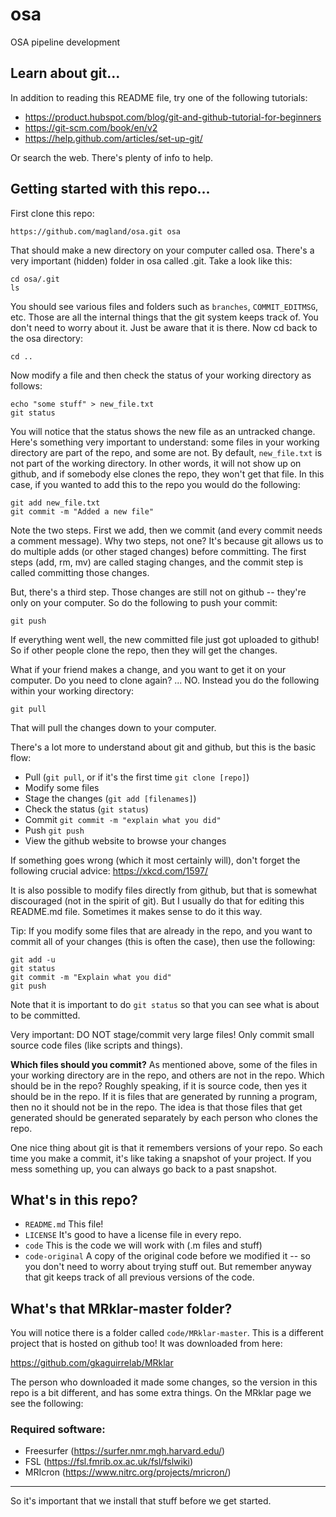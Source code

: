 # osa
OSA pipeline development

## Learn about git...

In addition to reading this README file, try one of the following tutorials:

* https://product.hubspot.com/blog/git-and-github-tutorial-for-beginners
* https://git-scm.com/book/en/v2
* https://help.github.com/articles/set-up-git/

Or search the web. There's plenty of info to help.

## Getting started with this repo...

First clone this repo:

```
https://github.com/magland/osa.git osa
```

That should make a new directory on your computer called osa. There's a very important (hidden) folder in osa called .git. Take a look like this:

```
cd osa/.git
ls
```

You should see various files and folders such as `branches`, `COMMIT_EDITMSG`, etc. Those are all the internal things that the git system keeps track of. You don't need to worry about it. Just be aware that it is there. Now cd back to the osa directory:

```
cd ..
```

Now modify a file and then check the status of your working directory as follows:

```
echo "some stuff" > new_file.txt
git status
```

You will notice that the status shows the new file as an untracked change. Here's something very important to understand: some files in your working directory are part of the repo, and some are not. By default, `new_file.txt` is not part of the working directory. In other words, it will not show up on github, and if somebody else clones the repo, they won't get that file. In this case, if you wanted to add this to the repo you would do the following:

```
git add new_file.txt
git commit -m "Added a new file"
```

Note the two steps. First we add, then we commit (and every commit needs a comment message). Why two steps, not one? It's because git allows us to do multiple adds (or other staged changes) before committing. The first steps (add, rm, mv) are called staging changes, and the commit step is called committing those changes.

But, there's a third step. Those changes are still not on github -- they're only on your computer. So do the following to push your commit:

```
git push
```

If everything went well, the new committed file just got uploaded to github! So if other people clone the repo, then they will get the changes.

What if your friend makes a change, and you want to get it on your computer. Do you need to clone again? ... NO. Instead you do the following within your working directory:

```
git pull
```

That will pull the changes down to your computer.

There's a lot more to understand about git and github, but this is the basic flow:

* Pull (`git pull`, or if it's the first time `git clone [repo]`)
* Modify some files
* Stage the changes (`git add [filenames]`)
* Check the status (`git status`)
* Commit `git commit -m "explain what you did"`
* Push `git push`
* View the github website to browse your changes

If something goes wrong (which it most certainly will), don't forget the following crucial advice: https://xkcd.com/1597/

It is also possible to modify files directly from github, but that is somewhat discouraged (not in the spirit of git). But I usually do that for editing this README.md file. Sometimes it makes sense to do it this way.

Tip: If you modify some files that are already in the repo, and you want to commit all of your changes (this is often the case), then use the following:

```
git add -u
git status
git commit -m "Explain what you did"
git push
```

Note that it is important to do `git status` so that you can see what is about to be committed.

Very important: DO NOT stage/commit very large files! Only commit small source code files (like scripts and things).

**Which files should you commit?** As mentioned above, some of the files in your working directory are in the repo, and others are not in the repo. Which should be in the repo? Roughly speaking, if it is source code, then yes it should be in the repo. If it is files that are generated by running a program, then no it should not be in the repo. The idea is that those files that get generated should be generated separately by each person who clones the repo.

One nice thing about git is that it remembers versions of your repo. So each time you make a commit, it's like taking a snapshot of your project. If you mess something up, you can always go back to a past snapshot.

## What's in this repo?

* `README.md` This file!
* `LICENSE` It's good to have a license file in every repo.
* `code` This is the code we will work with (.m files and stuff)
* `code-original` A copy of the original code before we modified it -- so you don't need to worry about trying stuff out. But remember anyway that git keeps track of all previous versions of the code.

## What's that MRklar-master folder?

You will notice there is a folder called `code/MRklar-master`. This is a different project that is hosted on github too! It was downloaded from here:

https://github.com/gkaguirrelab/MRklar

The person who downloaded it made some changes, so the version in this repo is a bit different, and has some extra things. On the MRklar page we see the following:

### Required software:
- Freesurfer (https://surfer.nmr.mgh.harvard.edu/)
- FSL (https://fsl.fmrib.ox.ac.uk/fsl/fslwiki)
- MRIcron (https://www.nitrc.org/projects/mricron/)
---

So it's important that we install that stuff before we get started.


